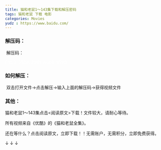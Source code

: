 ```yaml
---
title: 猫和老鼠1～143集下载和解压密码
tags: 猫和老鼠 下载 电影
categories: Movies
yudz : https://www.baidu.com/
---
```


### 解压码：

​	解压码：<p style="color:white">PASD-05QA-Z261-A046-SS9Q</p>

### 如何解压：

​	双击打开文件→点击解压→输入上面的解压码→获得视频文件

### 其他：

猫和老鼠1～143集点击<阅读原文>下载！文件较大，请耐心等待。

所有视频来自《优酷》的《猫和老鼠全集》。

还在等什么？点击阅读原文，立即下载！！无需账户，无需积分，立即免费获得。

↓ ↓ ↓ 
